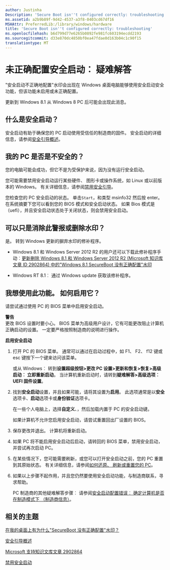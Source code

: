 ```yaml
---
author: Justinha
Description: 'Secure Boot isn''t configured correctly: troubleshooting'
ms.assetid: a2b9b89f-9d42-4537-a3f8-0403cd67df16
MSHAttr: PreferredLib:/library/windows/hardware
title: 'Secure Boot isn''t configured correctly: troubleshooting'
ms.openlocfilehash: b6d799d77e6265b0892fe981fc603194ecdd2193
ms.sourcegitcommit: d33e870dc4850bf0ea47fdae0d163b04c1c90f15
translationtype: MT
---
```

# <a name="secure-boot-isnt-configured-correctly-troubleshooting"></a>未正确配置安全启动︰ 疑难解答


"安全启动不正确地配置"水印会出现在 Windows 桌面电脑能够使用安全启动安全功能，但该功能未启用或未正确配置。

更新到 Windows 8.1 从 Windows 8 PC 后可能会出现此消息。

## <a name="span-idwhatissecurebootspanspan-idwhatissecurebootspanspan-idwhatissecurebootspanwhat-is-secure-boot"></a><span id="What_is_Secure_Boot_"></span><span id="what_is_secure_boot_"></span><span id="WHAT_IS_SECURE_BOOT_"></span>什么是安全启动？


安全启动有助于确保您的 PC 启动使用受信任的制造商的固件。 安全启动的详细信息，请参阅[安全引导概述](secure-boot-overview.md)。

## <a name="span-idismypcunsafespanspan-idismypcunsafespanspan-idismypcunsafespanis-my-pc-unsafe"></a><span id="Is_my_PC_unsafe_"></span><span id="is_my_pc_unsafe_"></span><span id="IS_MY_PC_UNSAFE_"></span>我的 PC 是否是不安全的？


您的电脑可能会成功，但它不是为受保护来说，因为没有运行安全启动。

您可能需要禁用安全启动运行某些硬件、 图形卡或操作系统，如 Linux 或以前版本的 Windows。 有关详细信息，请参阅[禁用安全引导](disabling-secure-boot.md)。

您检查您的 PC 安全启动的状态。 单击`Start`，和类型 msinfo32 然后按 enter。 在系统摘要下您可以看到您的 BIOS 模式和安全启动状态。 如果 Bios 模式是 （uefi），并且安全启动状态处于关闭状态，则会禁用安全启动。

## <a name="span-idcanijustdismissthisalertorremovethewatermarkspanspan-idcanijustdismissthisalertorremovethewatermarkspanspan-idcanijustdismissthisalertorremovethewatermarkspancan-i-just-dismiss-this-alert-or-remove-the-watermark"></a><span id="Can_I_just_dismiss_this_alert_or_remove_the_watermark_"></span><span id="can_i_just_dismiss_this_alert_or_remove_the_watermark_"></span><span id="CAN_I_JUST_DISMISS_THIS_ALERT_OR_REMOVE_THE_WATERMARK_"></span>可以只是消除此警报或删除水印？


是。 转到 Windows 更新的摒弃水印的修补程序。

-   Windows 8.1 和 Windows Server 2012 R2 的用户还可以下载此修补程序手动︰[更新删除 Windows 8.1 和 Windows Server 2012 R2 (Microsoft 知识库文章 ID 2902864) 中的"Windows 8.1 SecureBoot 没有正确配置"水印](http://go.microsoft.com/fwlink/p/?linkid=329932)

-   Windows RT 8.1︰ 通过 Windows update 获取该修补程序。

## <a name="span-ididliketousethisfeaturehowcanienableitspanspan-ididliketousethisfeaturehowcanienableitspanid-like-to-use-this-feature-how-can-i-enable-it"></a><span id="i_d_like_to_use_this_feature._how_can_i_enable_it_"></span><span id="I_D_LIKE_TO_USE_THIS_FEATURE._HOW_CAN_I_ENABLE_IT_"></span>我想使用此功能。 如何启用它？


请尝试通过使用 PC 的 BIOS 菜单中启用安全启动。

**警告**  
更改 BIOS 设置时要小心。 BIOS 菜单为高级用户设计，它有可能更改阻止计算机正确启动的设置。 一定要严格按照制造商的说明进行操作。

 

**启用安全启动**

1.  打开 PC 的 BIOS 菜单。 通常可以通过在启动过程中，如 F1、 F2、 f12 键或 esc 键按下一个键来访问该菜单。

    或从 Windows︰ 转到**设置超级按钮&gt;更改 PC 设置&gt;更新和恢复&gt;恢复&gt;高级启动︰ 立即重新启动**。 当计算机重新启动时，请转到**疑难解答&gt;高级选项︰ UEFI 固件设置**。

2.  找到**安全启动**设置，并且如果可能，请将其设置为**启用**。 此选项通常是以**安全**选项卡、**启动**选项卡或**身份验证**选项卡。

    在一些个人电脑上，选择**自定义**、，然后加载内置于 PC 的安全启动键。

    如果计算机不允许您启用安全启动，请尝试重置回出厂设置的 BIOS。

3.  保存更改并退出。 计算机将重新启动。

4.  如果 PC 将不能启用安全启动后启动，请转回的 BIOS 菜单，禁用安全启动，并尝试再次启动 PC。

5.  在某些情况下，您可能需要刷新，或您可以打开安全启动之前，您的 PC 重置到其原始状态。 有关详细信息，请参阅[如何还原、 刷新或重置您的 PC](http://go.microsoft.com/fwlink/p/?linkid=279534)。

6.  如果以上步骤不起作用，并且您仍然要使用安全启动功能，与制造商联系，寻求帮助。

    PC 制造商的其他疑难解答步骤︰ 请参阅[安全启动配置错误︰ 确定计算机是否在制造模式下 （制造商信息）](secure-boot-isnt-configured-correctly-determine-if-the-pc-is-in-a-manufacturing-mode--info-for-manufacturers.md)。

## <a name="span-idrelatedtopicsspanrelated-topics"></a><span id="related_topics"></span>相关的主题


[在我的桌面上有为什么"SecureBoot 没有正确配置"水印？](http://go.microsoft.com/fwlink/?LinkId=624321)

[安全引导概述](secure-boot-overview.md)

[Microsoft 支持知识文库文章 2902864](http://support.microsoft.com/kb/2902864)

[禁用安全启动](disabling-secure-boot.md)

 

 






